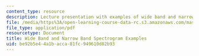 ```yaml
---
content_type: resource
description: Lecture presentation with examples of wide band and narrow band spectrograms.
file: /media/https%3A/open-learning-course-data-rc.s3.amazonaws.com/mas-632-conversational-computer-systems-fall-2008/be92b5e44a1bacca81fc949610d82b93_zue_spectrograms.pdf
file_type: application/pdf
resourcetype: Document
title: Wide Band and Narrow Band Spectrogram Examples
uid: be92b5e4-4a1b-acca-81fc-949610d82b93
---
```

